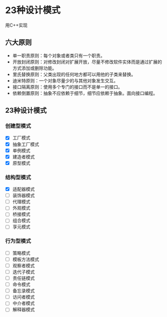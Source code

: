 # 23种设计模式

用C++实现

## 六大原则
- 单一职责原则：每个对象或者类只有一个职责。
- 开放封闭原则：对修改封闭对扩展开放，尽量不修改软件实体而是通过扩展的方式添加或删除功能。
- 里氏替换原则：父类出现的任何地方都可以用他的子类来替换。
- 迪米特原则：一个对象尽量少的与其他对象发生交互。
- 接口隔离原则：使用多个专门的接口而不是单一的接口。
- 依赖倒置原则：抽象不应依赖于细节，细节应依赖于抽象。面向接口编程。

## 23种设计模式

### 创建型模式
- [x] 工厂模式
- [x] 抽象工厂模式
- [x] 单例模式
- [x] 建造者模式
- [x] 原型模式

### 结构型模式
- [x] 适配器模式
- [ ] 装饰器模式
- [ ] 代理模式
- [ ] 外观模式
- [ ] 桥接模式
- [ ] 组合模式
- [ ] 享元模式

### 行为型模式
- [ ] 策略模式
- [ ] 模板方法模式
- [ ] 观察者模式
- [ ] 迭代子模式
- [ ] 责任链模式
- [ ] 命令模式
- [ ] 备忘录模式
- [ ] 访问者模式
- [ ] 中介者模式
- [ ] 解释器模式